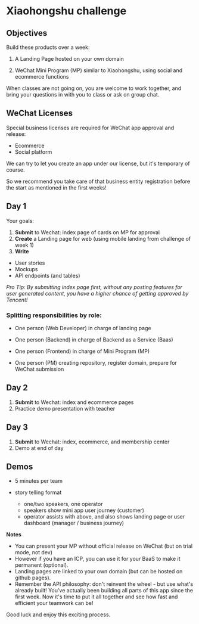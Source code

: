 # Xiaohongshu challenge

## Objectives

Build these products over a week:

1) A Landing Page hosted on your own domain

2) WeChat Mini Program (MP) similar to Xiaohongshu, using social and ecommerce functions

When classes are not going on, you are welcome to work together, and bring your questions in with you to class or ask on group chat.

## WeChat Licenses

Special business licenses are required for WeChat app approval and release:

- Ecommerce
- Social platform

We can try to let you create an app under our license, but it's temporary of course.

So we recommend you take care of that business entity registration before the start as mentioned in the first weeks!

## Day 1

Your goals:
1. **Submit** to Wechat: index page of cards on MP for approval
2. **Create** a Landing page for web (using mobile landing from challenge of week 1)
3. **Write**

- User stories
- Mockups
- API endpoints (and tables)

*Pro Tip: By submitting index page first, without any posting features for user generated content, you have a higher chance of getting approved by Tencent!*

### Splitting responsibilities by role:

- One person (Web Developer) in charge of landing page

- One person (Backend) in charge of Backend as a Service (Baas)

- One person (Frontend) in charge of Mini Program (MP)

- One person (PM) creating repository, register domain, prepare for WeChat submission

## Day 2

1. **Submit** to Wechat: index and ecommerce pages
2. Practice demo presentation with teacher

## Day 3

1. **Submit** to Wechat: index, ecommerce, and membership center
2. Demo at end of day

## Demos

- 5 minutes per team
- story telling format

  - one/two speakers, one operator
  - speakers show mini app user journey (customer)
  - operator assists with above, and also shows landing page or user dashboard (manager / business journey)

**Notes**
- You can present your MP without official release on WeChat (but on trial mode, not dev)
- However if you have an ICP, you can use it for your BaaS to make it permanent (optional).
- Landing pages are linked to your own domain (but can be hosted on github pages).
- Remember the API philosophy: don't reinvent the wheel - but use what's already built! You've actually been building all parts of this app since the first week. Now it's time to put it all together and see how fast and efficient your teamwork can be!

Good luck and enjoy this exciting process.



